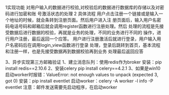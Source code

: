 1实现功能
  对用户输入的数据进行校验,对校验后的数据进行数据库的存储以及对密码进行加密和账
  号激活状态的处理
2 具体流程
  用户点击注册一个链接或是输入一个地址的时候，就会条转到注册页面。然后用户进入注
  册页面后，输入用户名密码电话号码和邮箱后就会调用register函数进行注册处理。然后
  处理的流程是先接受数据后进行数据的校验，再就是业务的处理，不同的业务进行不同的
  操作，进行用户注册，最后返回一个应答。
  用户进行注册激活后就进行登录，用户输入用户名密码后在调用login_view函数进行登录
  处理，登录后跳转到首页，基本流程和注册一样，也是先接受数据再到数据校验再到业务
  处理最后返回应答
  
  
 3、异步实现第三方邮箱验证
   1、建立消息队列：使用redis作为broker
      安装：pip install redis==2.10.6
   2、安装celery
        pip install celery==4.2.1 
   3、如果是win10
     启动worker时报错：ValueError: not enough values to unpack (expected 3, got 0)
     安装：pip install eventlet
     启动worker：celery -A <mymodule> worker -l info -P eventlet
     注意：邮件发送需要先启动程序，在启动worker
   
  
   

   
